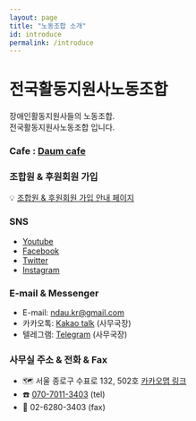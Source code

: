 ```yaml
---
layout: page
title: "노동조합 소개"
id: introduce
permalink: /introduce
---
```

# 전국활동지원사노동조합
장애인활동지원사들의 노동조합.<br/>
전국활동지원사노동조합 입니다.

### Cafe : [Daum cafe](http://cafe.daum.net/paspower)

### 조합원 & 후원회원 가입

💡 [조합원 & 후원회원 가입 안내 페이지](https://cafe.daum.net/paspower/72br/261)

### SNS
* [Youtube](https://www.youtube.com/channel/UCDiMV2jyu-XJ1_Thud-PWJQ)
* [Facebook](http://facebook.com/ndaukr)
* [Twitter](http://twitter.com/ndaukr)
* [Instagram](https://www.instagram.com/ndaukr)

### E-mail & Messenger
* E-mail: [ndau.kr@gmail.com](mailto:ndau.kr@gmail.com)
* 카카오톡: [Kakao talk](http://qr.kakao.com/talk/S97BYBSMpYyLEU6GRq7qTiIyOSM-) (사무국장)
* 텔레그램: [Telegram](https://t.me/dq_jeon) (사무국장)

### 사무실 주소 & 전화 & Fax
* 🗺️ 서울 종로구 수표로 132, 502호 [카카오맵 링크](https://place.map.kakao.com/2010360976)
*  ☎️ [070-7011-3403](tel:+82-70-7011-3403) (tel)
*  📠 02-6280-3403 (fax)

